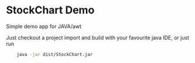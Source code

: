 StockChart Demo
==========

Simple demo app for JAVA/awt

Just checkout a project import and build with your favourite java IDE, or just run

```BASH
    java -jar dist/StockChart.jar
```
